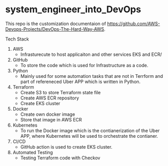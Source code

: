 # system_engineer_into_DevOps
This repo is the customization documentaion of  https://github.com/AWS-Devops-Projects/DevOps-The-Hard-Way-AWS.

Tech Stack 
1. AWS 
    - Infrasturecute to host applicaiton and other services EKS and ECR/
2. GitHub 
    - To store the code which is used for Infrastructure as a code.
3. Python
    - Mainly used for some automation tasks that are not in Terrform and part of refereneced  Uber APP which is written in Python.
4. Terraform
    - Create S3 to store Terraform state file
    - Create AWS ECR repository
    - Create EKS cluster
5. Docker
     - Create own docker image
     - Store that image in AWS ECR
6. Kubernetes
     - To run the Docker image which is the contianerization of the Uber APP, where Kubernetes will be used to orchestrate the contianer.
7. CI/CD
     - GitHub action is used to create EKS cluster.
8.  Automated Testing
     - Testing Terraform code with Checkov
  
